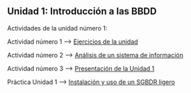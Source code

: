 ## Unidad 1: Introducción a las BBDD

Actividades de la unidad número 1:

Actividad número 1 --> [Ejercicios de la unidad](Actividad_1_Ejercicios_de_unidad/Ejercicios_unidad.md)

Actividad número 2 --> [Análisis de un sistema de información](Actividad_2_Análisis_Sistema_Información/Analisis_sistema_informacion.md)

Actividad número 3 --> [Presentación de la Unidad 1](Actividad_3_Presentación_y_debate/Introduccion_BBDD.pdf)

Práctica Unidad 1 --> [Instalación y uso de un SGBDR ligero](Practica_ejemplo_SGBDR/ejemplo_SGBDR.md)
